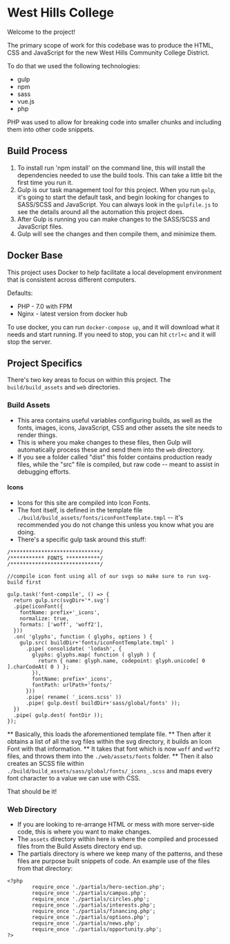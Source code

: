 # West Hills College

Welcome to the project!

The primary scope of work for this codebase was to produce the HTML, CSS and JavaScript for the new West Hills Community College District.

To do that we used the following technologies:

* gulp
* npm
* sass
* vue.js
* php

PHP was used to allow for breaking code into smaller chunks and including them into other code snippets.

## Build Process

1. To install run 'npm install' on the command line, this will install the dependencies needed to use the build tools. This can take a little bit the first time you run it.
2. Gulp is our task management tool for this project. When you run `gulp`, it's going to start the default task, and begin looking for changes to SASS/SCSS and JavaScript. You can always look in the `gulpfile.js` to see the details around all the automation this project does.
3. After Gulp is running you can make changes to the SASS/SCSS and JavaScript files.
4. Gulp will see the changes and then compile them, and minimize them.

## Docker Base

This project uses Docker to help facilitate a local development environment that is consistent across different computers.

Defaults:
* PHP - 7.0 with FPM
* Nginx - latest version from docker hub

To use docker, you can run `docker-compose up`, and it will download what  it needs and start running. If you need to stop, you can hit `ctrl+c` and it will stop the server.

## Project Specifics

There's two key areas to focus on within this project. The `build/build_assets` and `web` directories.

### Build Assets

* This area contains useful variables configuring builds, as well as the fonts, images, icons, JavaScript, CSS and other assets the site needs to render things.
* This is where you make changes to these files, then Gulp will automatically process these and send them into the `web` directory.
* If you see a folder called "dist" this folder contains production ready files, while the "src" file is compiled, but raw code -- meant to assist in debugging efforts.

#### Icons

* Icons for this site are compiled into Icon Fonts.
* The font itself, is defined in the template file `./build/build_assets/fonts/iconFontTemplate.tmpl` -- it's recommended you do not change this unless you know what you are doing.
* There's a specific gulp task around this stuff:
```
/*****************************/
/*********** FONTS ***********/
/*****************************/

//compile icon font using all of our svgs so make sure to run svg-build first

gulp.task('font-compile', () => {
  return gulp.src(svgDir+'*.svg')
  .pipe(iconFont({
    fontName: prefix+'_icons',
    normalize: true,
    formats: ['woff', 'woff2'],
  }))
  .on( 'glyphs', function ( glyphs, options ) {
    gulp.src( buildDir+'fonts/iconFontTemplate.tmpl' )
      .pipe( consolidate( 'lodash', {
        glyphs: glyphs.map( function ( glyph ) {
          return { name: glyph.name, codepoint: glyph.unicode[ 0 ].charCodeAt( 0 ) };
        }),
        fontName: prefix+'_icons',
        fontPath: urlPath+'fonts/'
      }))
      .pipe( rename( '_icons.scss' ))
      .pipe( gulp.dest( buildDir+'sass/global/fonts' ));
  })
  .pipe( gulp.dest( fontDir ));
});
```
** Basically, this loads the aforementioned template file.
** Then after it obtains a list of all the svg files within the svg directory, it builds an Icon Font with that information.
** It takes that font which is now `woff` and `woff2` files, and throws them into the `./web/assets/fonts` folder.
** Then it also creates an SCSS file within `./build/build_assets/sass/global/fonts/_icons_.scss` and maps every font character to a value we can use with CSS.

That should be it!


### Web Directory

* If you are looking to re-arrange HTML or mess with more server-side code, this is where you want to make changes.
* The `assets` directory within here is where the compiled and processed files from the Build Assets directory end up.
* The partials directory is where we keep many of the patterns, and these files are purpose built snippets of code.  An example use of the files from that directory:

```
<?php
		require_once './partials/hero-section.php';
		require_once './partials/campus.php';
		require_once './partials/circles.php';
		require_once './partials/interests.php';
		require_once './partials/financing.php';
		require_once './partials/options.php';
		require_once './partials/news.php';
		require_once './partials/opportunity.php';
?>
```
